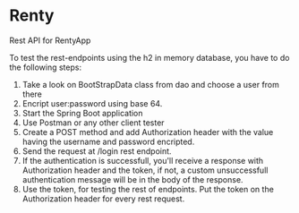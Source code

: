 # Renty
Rest API for RentyApp

To test the rest-endpoints using the h2 in memory database, you have to do the following steps:
1. Take a look on BootStrapData class from dao and choose a user from there
2. Encript user:password using base 64.
3. Start the Spring Boot application
4. Use Postman or any other client tester
5. Create a POST method and add Authorization header with the value having the username and password encripted.
6. Send the request at /login rest endpoint.
7. If the authentication is successfull, you'll receive a response with Authorization header and the token, if not, a custom unsuccessfull authentication message will be in the body of the response.
8. Use the token, for testing the rest of endpoints. Put the token on the Authorization header for every rest request.
